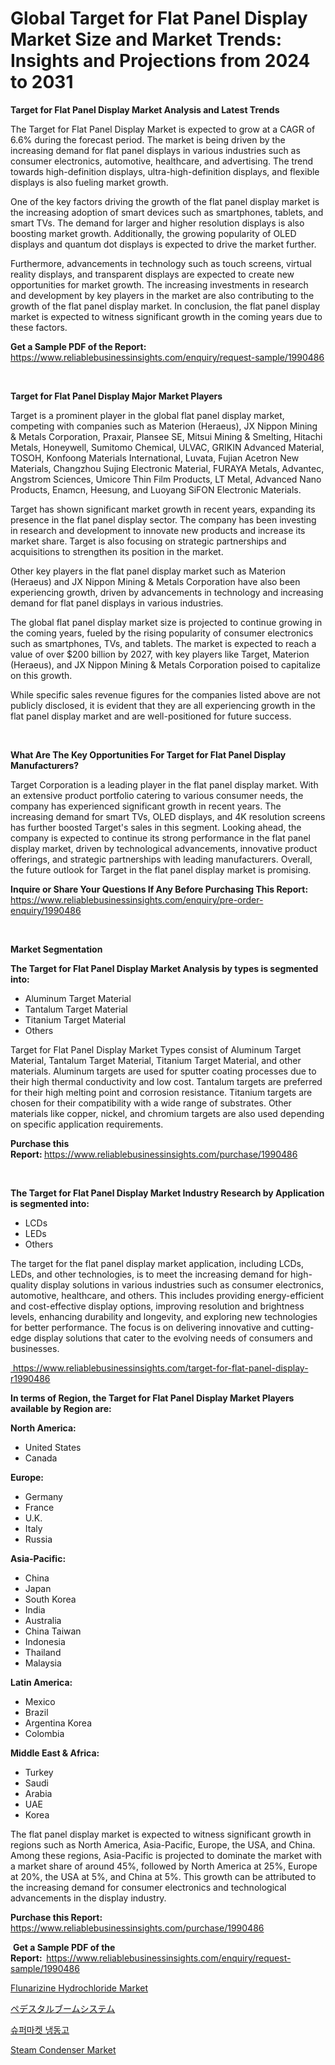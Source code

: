 <p><h1>Global Target for Flat Panel Display Market Size and Market Trends: Insights and Projections from 2024 to 2031</h1></p><p><strong>Target for Flat Panel Display Market Analysis and Latest Trends</strong></p>
<p><p>The Target for Flat Panel Display Market is expected to grow at a CAGR of 6.6% during the forecast period. The market is being driven by the increasing demand for flat panel displays in various industries such as consumer electronics, automotive, healthcare, and advertising. The trend towards high-definition displays, ultra-high-definition displays, and flexible displays is also fueling market growth.</p><p>One of the key factors driving the growth of the flat panel display market is the increasing adoption of smart devices such as smartphones, tablets, and smart TVs. The demand for larger and higher resolution displays is also boosting market growth. Additionally, the growing popularity of OLED displays and quantum dot displays is expected to drive the market further.</p><p>Furthermore, advancements in technology such as touch screens, virtual reality displays, and transparent displays are expected to create new opportunities for market growth. The increasing investments in research and development by key players in the market are also contributing to the growth of the flat panel display market. In conclusion, the flat panel display market is expected to witness significant growth in the coming years due to these factors.</p></p>
<p><strong>Get a Sample PDF of the Report:&nbsp;</strong> <a href="https://www.reliablebusinessinsights.com/enquiry/request-sample/1990486">https://www.reliablebusinessinsights.com/enquiry/request-sample/1990486</a></p>
<p>&nbsp;</p>
<p><strong>Target for Flat Panel Display Major Market Players</strong></p>
<p><p>Target is a prominent player in the global flat panel display market, competing with companies such as Materion (Heraeus), JX Nippon Mining & Metals Corporation, Praxair, Plansee SE, Mitsui Mining & Smelting, Hitachi Metals, Honeywell, Sumitomo Chemical, ULVAC, GRIKIN Advanced Material, TOSOH, Konfoong Materials International, Luvata, Fujian Acetron New Materials, Changzhou Sujing Electronic Material, FURAYA Metals, Advantec, Angstrom Sciences, Umicore Thin Film Products, LT Metal, Advanced Nano Products, Enamcn, Heesung, and Luoyang SiFON Electronic Materials.</p><p>Target has shown significant market growth in recent years, expanding its presence in the flat panel display sector. The company has been investing in research and development to innovate new products and increase its market share. Target is also focusing on strategic partnerships and acquisitions to strengthen its position in the market.</p><p>Other key players in the flat panel display market such as Materion (Heraeus) and JX Nippon Mining & Metals Corporation have also been experiencing growth, driven by advancements in technology and increasing demand for flat panel displays in various industries.</p><p>The global flat panel display market size is projected to continue growing in the coming years, fueled by the rising popularity of consumer electronics such as smartphones, TVs, and tablets. The market is expected to reach a value of over $200 billion by 2027, with key players like Target, Materion (Heraeus), and JX Nippon Mining & Metals Corporation poised to capitalize on this growth.</p><p>While specific sales revenue figures for the companies listed above are not publicly disclosed, it is evident that they are all experiencing growth in the flat panel display market and are well-positioned for future success.</p></p>
<p>&nbsp;</p>
<p><strong>What Are The Key Opportunities For Target for Flat Panel Display Manufacturers?</strong></p>
<p><p>Target Corporation is a leading player in the flat panel display market. With an extensive product portfolio catering to various consumer needs, the company has experienced significant growth in recent years. The increasing demand for smart TVs, OLED displays, and 4K resolution screens has further boosted Target's sales in this segment. Looking ahead, the company is expected to continue its strong performance in the flat panel display market, driven by technological advancements, innovative product offerings, and strategic partnerships with leading manufacturers. Overall, the future outlook for Target in the flat panel display market is promising.</p></p>
<p><strong>Inquire or Share Your Questions If Any Before Purchasing This Report:</strong> <a href="https://www.reliablebusinessinsights.com/enquiry/pre-order-enquiry/1990486">https://www.reliablebusinessinsights.com/enquiry/pre-order-enquiry/1990486</a></p>
<p>&nbsp;</p>
<p><strong>Market Segmentation</strong></p>
<p><strong>The Target for Flat Panel Display Market Analysis by types is segmented into:</strong></p>
<p><ul><li>Aluminum Target Material</li><li>Tantalum Target Material</li><li>Titanium Target Material</li><li>Others</li></ul></p>
<p><p>Target for Flat Panel Display Market Types consist of Aluminum Target Material, Tantalum Target Material, Titanium Target Material, and other materials. Aluminum targets are used for sputter coating processes due to their high thermal conductivity and low cost. Tantalum targets are preferred for their high melting point and corrosion resistance. Titanium targets are chosen for their compatibility with a wide range of substrates. Other materials like copper, nickel, and chromium targets are also used depending on specific application requirements.</p></p>
<p><strong>Purchase this Report:&nbsp;</strong><a href="https://www.reliablebusinessinsights.com/purchase/1990486">https://www.reliablebusinessinsights.com/purchase/1990486</a></p>
<p>&nbsp;</p>
<p><strong>The Target for Flat Panel Display Market Industry Research by Application is segmented into:</strong></p>
<p><ul><li>LCDs</li><li>LEDs</li><li>Others</li></ul></p>
<p><p>The target for the flat panel display market application, including LCDs, LEDs, and other technologies, is to meet the increasing demand for high-quality display solutions in various industries such as consumer electronics, automotive, healthcare, and others. This includes providing energy-efficient and cost-effective display options, improving resolution and brightness levels, enhancing durability and longevity, and exploring new technologies for better performance. The focus is on delivering innovative and cutting-edge display solutions that cater to the evolving needs of consumers and businesses.</p></p>
<p><a href="https://www.reliablebusinessinsights.com/target-for-flat-panel-display-r1990486">&nbsp;https://www.reliablebusinessinsights.com/target-for-flat-panel-display-r1990486</a></p>
<p><strong>In terms of Region, the Target for Flat Panel Display Market Players available by Region are:</strong></p>
<p>
    <p> <strong> North America: </strong>
        <ul>
            <li>United States</li>
            <li>Canada</li>
        </ul>
        </p> 
    <p> <strong> Europe: </strong>
        <ul>
            <li>Germany</li>
            <li>France</li>
            <li>U.K.</li>
            <li>Italy</li>
            <li>Russia</li>
        </ul>
        </p> 
    <p> <strong> Asia-Pacific: </strong>
        <ul>
            <li>China</li>
            <li>Japan</li>
            <li>South Korea</li>
            <li>India</li>
            <li>Australia</li>
            <li>China Taiwan</li>
            <li>Indonesia</li>
            <li>Thailand</li>
            <li>Malaysia</li>
        </ul>
        </p> 
    <p> <strong> Latin America: </strong>
        <ul>
            <li>Mexico</li>
            <li>Brazil</li>
            <li>Argentina Korea</li>
            <li>Colombia</li>
        </ul>
        </p> 
    <p> <strong> Middle East & Africa: </strong>
        <ul>
            <li>Turkey</li>
            <li>Saudi</li>
            <li>Arabia</li>
            <li>UAE</li>
            <li>Korea</li>
        </ul>
    </p>
    </p>
<p><p>The flat panel display market is expected to witness significant growth in regions such as North America, Asia-Pacific, Europe, the USA, and China. Among these regions, Asia-Pacific is projected to dominate the market with a market share of around 45%, followed by North America at 25%, Europe at 20%, the USA at 5%, and China at 5%. This growth can be attributed to the increasing demand for consumer electronics and technological advancements in the display industry.</p></p>
<p><strong>Purchase this Report: </strong><a href="https://www.reliablebusinessinsights.com/purchase/1990486">https://www.reliablebusinessinsights.com/purchase/1990486</a></p>
<p>&nbsp;<strong>Get a Sample PDF of the Report:&nbsp;&nbsp;</strong><a href="https://www.reliablebusinessinsights.com/enquiry/request-sample/1990486">https://www.reliablebusinessinsights.com/enquiry/request-sample/1990486</a></p>
<p><strong></strong></p>
<p><p><a href="https://issuu.com/reportprime-2/docs/flunarizine-hydrochloride-market-size-2030.pptx">Flunarizine Hydrochloride Market</a></p><p><a href="https://github.com/ycmtqqhvk3273/Market-Research-Report-List-3/blob/main/96462255497.md">ペデスタルブームシステム</a></p><p><a href="https://github.com/nigaleamar09/Market-Research-Report-List-1/blob/main/17124059871.md">슈퍼마켓 냉동고</a></p><p><a href="https://github.com/changoleonlaverguenzanoexiste/Market-Research-Report-List-4/blob/main/steam-condenser-market.md">Steam Condenser Market</a></p></p>